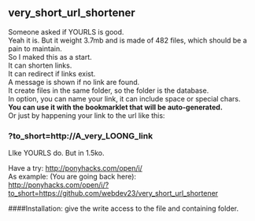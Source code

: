 ## very_short_url_shortener
Someone asked if YOURLS is good.<br>
Yeah it is. But it weight 3.7mb and is made of 482 files, which should be a pain to maintain.<br>
So I maked this as a start.<br>
It can shorten links.<br>
It can redirect if links exist.<br>
A message is shown if no link are found.<br>
It create files in the same folder, so the folder is the database.<br>
In option, you can name your link, it can include space or special chars.<br>
**You can use it with the bookmarklet that will be auto-generated.**<br>
Or just by happening your link to the url like this:<br>
### ?to_short=http://A_very_LOONG_link<br>
LIke YOURLS do. But in 1.5ko.

Have a try: http://ponyhacks.com/open/i/ <br>
As example: (You are going back here): <br>
http://ponyhacks.com/open/i/?to_short=https://github.com/webdev23/very_short_url_shortener


####Installation: give the write access to the file and containing folder.

